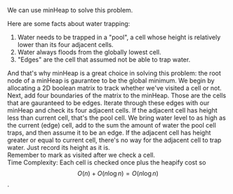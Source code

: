 We can use minHeap to solve this problem.

Here are some facts about water trapping:

1. Water needs to be trapped in a "pool", a cell whose height is relatively lower than its four adjacent cells.
2. Water always floods from the globally lowest cell.
3. "Edges" are the cell that assumed not be able to trap water.

And that's why minHeap is a great choice in solving this problem: the root node of a minHeap is gaurantee to be the global minimum.
We begin by allocating a 2D boolean matrix to track whether we've visited a cell or not. 
Next, add four boundaries of the matrix to the minHeap. Those are the cells that are gauranteed to be edges.
Iterate through these edges with our minHeap and check its four adjacent cells.
If the adjacent cell has height less than current cell, that's the pool cell. We bring water level to as high as the current (edge) cell, add to the sum the amount of water the pool cell traps, and then assume it to be an edge.
If the adjacent cell has height greater or equal to current cell, there's no way for the adjacent cell to trap water. Just record its height as it is.  
Remember to mark as visited after we check a cell.  
Time Complexity: Each cell is checked once plus the heapify cost so $$O(n)+O(n\log n) = O(n\log n)$$.